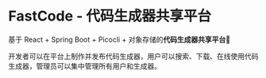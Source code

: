 # FastCode - 代码生成器共享平台

基于 React + Spring Boot + Picocli + 对象存储的**代码生成器共享平台**🚀

开发者可以在平台上制作并发布代码生成器，用户可以搜索、下载、在线使用代码生成器，管理员可以集中管理所有用户和生成器。
